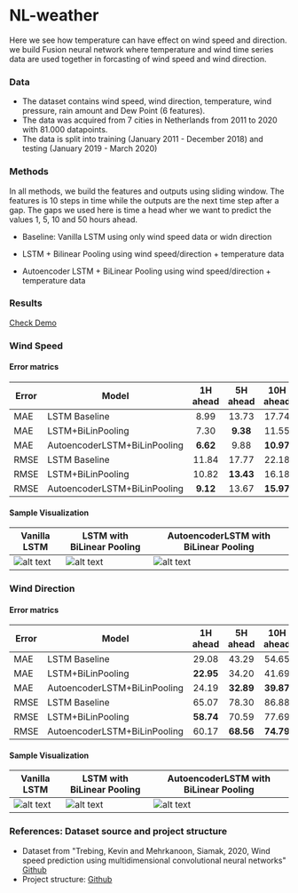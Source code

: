 # NL-weather

Here we see how temperature can have effect on wind speed and direction. we build Fusion neural network where temperature and wind time series data are used together in forcasting of wind speed and wind direction. 

### Data

- The dataset contains wind speed, wind direction, temperature, wind pressure, rain amount and Dew Point (6 features). 
- The data was acquired from 7 cities in Netherlands from 2011 to 2020 with 81.000 datapoints. 
- The data is split into training (January 2011 - December 2018) and testing (January 2019 - March 2020)

### Methods
In all methods, we build the features and outputs using sliding window. The features is 10 steps in time while the outputs are the next time step after a gap. The gaps we used here is time a head wher we want to predict the values 1, 5, 10 and 50 hours ahead.  

- Baseline: Vanilla LSTM using only wind speed data or widn direction

- LSTM + Bilinear Pooling using wind speed/direction + temperature data

- Autoencoder LSTM + BiLinear Pooling using wind speed/direction + temperature data

### Results
[Check Demo](https://github.com/mhmdrdwn/NLweather/blob/main/demo.ipynb)

### Wind Speed

#### Error matrics

| Error | Model                        | 1H ahead | 5H ahead|10H ahead  |50H ahead    |
|-------| ---------------------------- |:--------:|:-------:|:---------:|:-----------:|
| MAE   | LSTM Baseline                |  8.99    |  13.73  |   17.74   |  18.91      |
| MAE   | LSTM+BiLinPooling            |  7.30    |**9.38** |   11.55   |  17.33      | 
| MAE   | AutoencoderLSTM+BiLinPooling | **6.62** |  9.88   | **10.97** |  **16.45**  |
| RMSE  | LSTM Baseline                | 11.84    |  17.77  |   22.18   |  24.19      |
| RMSE  | LSTM+BiLinPooling            | 10.82    |**13.43**|   16.18   |  22.81      |
| RMSE  | AutoencoderLSTM+BiLinPooling |  **9.12**|  13.67  | **15.97** |  **21.85**  |


#### Sample Visualization

| Vanilla LSTM  | LSTM with BiLinear Pooling | AutoencoderLSTM with BiLinear Pooling |
|---------------| ---------------------------|-------------------------------------- |
| ![alt text](https://github.com/mhmdrdwn/NLweather/blob/main/plots/lstm_speed.png) | ![alt text](https://github.com/mhmdrdwn/NLweather/blob/main/plots/lstm_bi_speed.png) | ![alt text](https://github.com/mhmdrdwn/NLweather/blob/main/plots/ae_bi_speed.png) |


### Wind Direction

#### Error matrics

| Error | Model                        | 1H ahead  | 5H ahead  |10H ahead  |50H ahead    |
|-------| ---------------------------- |:---------:|:---------:|:---------:|:-----------:|
| MAE   | LSTM Baseline                |  29.08    |  43.29    |   54.65   |  69.39      | 
| MAE   | LSTM+BiLinPooling            |  **22.95**|  34.20    |   41.69   |  65.93      | 
| MAE   | AutoencoderLSTM+BiLinPooling |  24.19    |**32.89**  | **39.87** | **65.72**   |
| RMSE  | LSTM Baseline                |  65.07    |  78.30    |   86.88   |  91.49      |
| RMSE  | LSTM+BiLinPooling            |  **58.74**|  70.59    |   77.69   |  **93.05**  |
| RMSE  | AutoencoderLSTM+BiLinPooling |  60.17    |**68.56**  | **74.79** |    94.68    |


#### Sample Visualization

| Vanilla LSTM  | LSTM with BiLinear Pooling | AutoencoderLSTM with BiLinear Pooling |
|---------------| -------------------------- | ------------------------------------- |
| ![alt text](https://github.com/mhmdrdwn/NLweather/blob/main/plots/lstm_dir.png) | ![alt text](https://github.com/mhmdrdwn/NLweather/blob/main/plots/lstm_bi_dir.png) | ![alt text](https://github.com/mhmdrdwn/NLweather/blob/main/plots/ae_bi_dir.png) |


### References: Dataset source and project structure
- Dataset from "Trebing, Kevin and Mehrkanoon, Siamak, 2020, Wind speed prediction using multidimensional convolutional neural networks" [Github](https://github.com/HansBambel/multidim_conv)
- Project structure: [Github](https://github.com/ossez-com/python-project-structure-sample)

